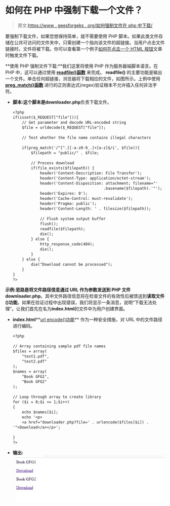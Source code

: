 # 如何在 PHP 中强制下载一个文件？

> 原文:[https://www . geesforgeks . org/如何强制文件在 php 中下载/](https://www.geeksforgeeks.org/how-to-force-a-file-to-get-downloaded-in-php/)

要强制下载文件，如果您想保持简单，就不需要使用 PHP 脚本。如果此类文件存储在公共可访问的文件夹中，只需创建一个指向该文件的超链接。当用户点击文件链接时，文件将被下载。你可以查看第一个例子[如何在点击一个 HTML 按钮](https://www.geeksforgeeks.org/how-to-trigger-a-file-download-when-clicking-an-html-button-or-javascript/)文章时触发文件下载。

**使用 PHP 强制文件下载:**我们这里将使用 PHP 作为服务器端脚本语言。在 PHP 中，这可以通过使用 **[readfile()函数](https://www.geeksforgeeks.org/php-readfile-function/)** 来完成。 **readfile()** 的主要功能是输出一个文件。单击任何超链接，浏览器将下载相应的文件，如图所示。上例中使用 **[preg_match()函数](https://www.geeksforgeeks.org/php-preg_match-function/)** 进行的正则表达式(regex)验证根本不允许插入任何非法字符。

*   **脚本:**这个脚本是**downloader.php**负责下载文件。

    ```
    <?php
    if(isset($_REQUEST["file"])){
        // Get parameter and decode URL-encoded string
        $file = urldecode($_REQUEST["file"]); 

        // Test whether the file name contains illegal characters

        if(preg_match('/^[^.][-a-z0-9_.]+[a-z]$/i', $file)){
            $filepath = "public/" . $file;

            // Process download
            if(file_exists($filepath)) {
                header('Content-Description: File Transfer');
                header('Content-Type: application/octet-stream');
                header('Content-Disposition: attachment; filename="'
                                            .basename($filepath).'"');
                header('Expires: 0');
                header('Cache-Control: must-revalidate');
                header('Pragma: public');
                header('Content-Length: ' . filesize($filepath));

                // Flush system output buffer
                flush(); 
                readfile($filepath);
                die();
            } else {
                http_response_code(404);
                die();
            }
        } else {
            die("Download cannot be processed");
        }
    }
    ?>
    ```

**示例:**思路是将文件路径信息通过 URL 作为参数发送到 PHP 文件**downloader.php**。其中文件路径信息将在检查文件的有效性后被馈送到**读取文件()功能**。如果在验证过程中出现错误，我们将显示一条消息，说明“下载无法处理”。让我们首先在名为**index.html**的文件中为用户创建界面。

*   **index.html****[url encode()功能](https://www.geeksforgeeks.org/php-urlencode-function/)** 作为一种安全措施，对 URL 中的文件路径进行编码。

    ```
    <?php

    // Array containing sample pdf file names
    $files = array(
        "test1.pdf",
        "test2.pdf"
    );
    $names = array(
        "Book GFG1",
        "Book GFG2"
    );

    // Loop through array to create library
    for ($i = 0;$i <= 1;$i++)
    {
        echo $names[$i];
        echo '<p>
        <a href="downloader.php?file=' . urlencode($files[$i]) . '">Download</a></p>';

    }
    ?>
    ```

*   **输出:** ![](img/779392c04b6a2256023a79df4276ae75.png)